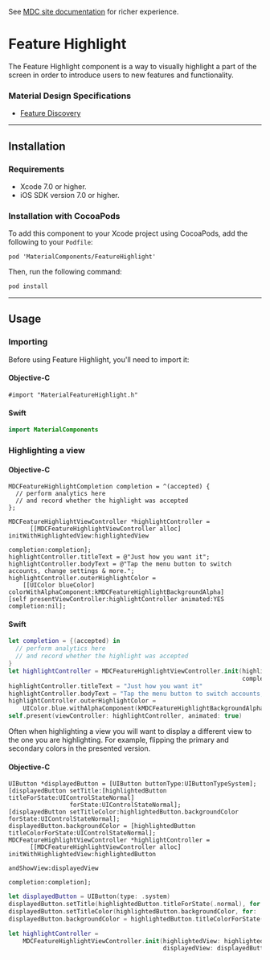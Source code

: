 <!--{% if site.link_to_site == "true" %}-->
See <a href="https://material-ext.appspot.com/mdc-ios-preview/components/FeatureHighlight/">MDC site documentation</a> for richer experience.
<!--{% else %}See <a href="https://github.com/material-components/material-components-ios/tree/develop/components/FeatureHighlight">GitHub</a> for README documentation.{% endif %}-->

# Feature Highlight

The Feature Highlight component is a way to visually highlight a part of the screen in order to introduce users to new features and functionality.

### Material Design Specifications

<ul class="icon-list">
<li class="icon-link"><a href="https://material.google.com/growth-communications/feature-discovery.html">Feature Discovery</a></li>
</ul>

- - -

## Installation

### Requirements

- Xcode 7.0 or higher.
- iOS SDK version 7.0 or higher.

### Installation with CocoaPods

To add this component to your Xcode project using CocoaPods, add the following to your `Podfile`:

~~~
pod 'MaterialComponents/FeatureHighlight'
~~~

Then, run the following command:

~~~ bash
pod install
~~~

- - -

## Usage

### Importing

Before using Feature Highlight, you'll need to import it:

<!--<div class="material-code-render" markdown="1">-->
#### Objective-C
~~~ objc
#import "MaterialFeatureHighlight.h"
~~~

#### Swift
~~~ swift
import MaterialComponents
~~~
<!--</div>-->

### Highlighting a view

<!--<div class="material-code-render" markdown="1">-->
#### Objective-C
~~~ objc
MDCFeatureHighlightCompletion completion = ^(accepted) {
  // perform analytics here
  // and record whether the highlight was accepted
};

MDCFeatureHighlightViewController *highlightController =
      [[MDCFeatureHighlightViewController alloc] initWithHighlightedView:highlightedView
                                                              completion:completion];
highlightController.titleText = @"Just how you want it";
highlightController.bodyText = @"Tap the menu button to switch accounts, change settings & more.";
highlightController.outerHighlightColor = 
    [[UIColor blueColor] colorWithAlphaComponent:kMDCFeatureHighlightBackgroundAlpha]
[self presentViewController:highlightController animated:YES completion:nil];
~~~

#### Swift
~~~ swift
let completion = {(accepted) in
  // perform analytics here
  // and record whether the highlight was accepted
}
let highlightController = MDCFeatureHighlightViewController.init(highlightedView: highlightedView
                                                                 completion: completion)
highlightController.titleText = "Just how you want it"
highlightController.bodyText = "Tap the menu button to switch accounts, change settings & more."
highlightController.outerHighlightColor = 
    UIColor.blue.withAlphaComponent(kMDCFeatureHighlightBackgroundAlpha)
self.present(viewController: highlightController, animated: true)
~~~
<!--</div>-->

Often when highlighting a view you will want to display a different view to the one you are highlighting. For example, flipping the primary and secondary colors in the presented version.

<!--<div class="material-code-render" markdown="1">-->
#### Objective-C
~~~ objc
UIButton *displayedButton = [UIButton buttonType:UIButtonTypeSystem];
[displayedButton setTitle:[highlightedButton titleForState:UIControlStateNormal] 
                 forState:UIControlStateNormal];
[displayedButton setTitleColor:highlightedButton.backgroundColor forState:UIControlStateNormal];
displayedButton.backgroundColor = [highlightedButton titleColorForState:UIControlStateNormal];
MDCFeatureHighlightViewController *highlightController =
      [[MDCFeatureHighlightViewController alloc] initWithHighlightedView:highlightedButton
                                                             andShowView:displayedView
                                                              completion:completion];
~~~

~~~ swift
let displayedButton = UIButton(type: .system)
displayedButton.setTitle(highlightedButton.titleForState(.normal), for: .normal)
displayedButton.setTitleColor(highlightedButton.backgroundColor, for: .normal)
displayedButton.backgroundColor = highlightedButton.titleColorForState(.normal)

let highlightController = 
    MDCFeatureHighlightViewController.init(highlightedView: highlightedButton, 
                                           displayedView: displayedButton)
~~~
<!--</div>-->
